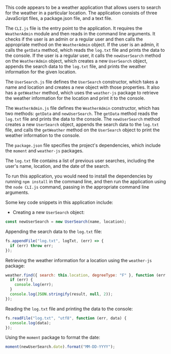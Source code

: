 This code appears to be a weather application that allows users to search for the weather in a particular location. The application consists of three JavaScript files, a package.json file, and a text file.

The `CLI.js` file is the entry point to the application. It requires the `WeatherAdmin` module and then reads in the command line arguments. It checks if the user is an admin or a regular user and then calls the appropriate method on the `WeatherAdmin` object. If the user is an admin, it calls the `getData` method, which reads the `log.txt` file and prints the data to the console. If the user is a regular user, it calls the `newUserSearch` method on the `WeatherAdmin` object, which creates a new `UserSearch` object, appends the search data to the `log.txt` file, and prints the weather information for the given location.

The `UserSearch.js` file defines the `UserSearch` constructor, which takes a name and location and creates a new object with those properties. It also has a `getWeather` method, which uses the `weather-js` package to retrieve the weather information for the location and print it to the console.

The `WeatherAdmin.js` file defines the `WeatherAdmin` constructor, which has two methods: `getData` and `newUserSearch`. The `getData` method reads the `log.txt` file and prints the data to the console. The `newUserSearch` method creates a new `UserSearch` object, appends the search data to the `log.txt` file, and calls the `getWeather` method on the `UserSearch` object to print the weather information to the console.

The `package.json` file specifies the project's dependencies, which include the `moment` and `weather-js` packages.

The `log.txt` file contains a list of previous user searches, including the user's name, location, and the date of the search.

To run this application, you would need to install the dependencies by running `npm install` in the command line, and then run the application using the `node CLI.js` command, passing in the appropriate command line arguments.

Some key code snippets in this application include:

-   Creating a new `UserSearch` object:

```javascript
const newUserSearch = new UserSearch(name, location);

```

Appending the search data to the `log.txt` file:

```javascript
fs.appendFile("log.txt", logTxt, (err) => {
  if (err) throw err;
});

```

Retrieving the weather information for a location using the `weather-js` package:

```javascript
weather.find({ search: this.location, degreeType: "F" }, function (err, result) {
  if (err) {
    console.log(err);
  }
  console.log(JSON.stringify(result, null, 2));
});

```

Reading the `log.txt` file and printing the data to the console:

```javascript
fs.readFile("log.txt", "utf8", function (err, data) {
  console.log(data);
});

```

Using the `moment` package to format the date:

```javascript
moment(newUserSearch.date).format("MM-DD-YYYY");

```